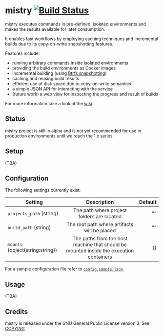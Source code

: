mistry [![Build Status](https://api.travis-ci.org/skroutz/mistry.svg?branch=master)](https://travis-ci.org/skroutz/mistry)
====================================

mistry executes commands in pre-defined, isolated environments and
makes the results available for later consumption.

It enables fast workflows by employing caching techniques and incremental
builds due to its copy-on-write snapshotting features.

Features include:

- running arbitrary commands inside isolated environments
- providing the build environments as Docker images
- incremental building (using [Btrfs snapshotting](https://en.wikipedia.org/wiki/Btrfs#Subvolumes_and_snapshots))
- caching and reusing build results
- efficient use of disk space due to copy-on-write semantics
- a simple JSON API for interacting with the service
- (future work) a web view for inspecting the progress and result of builds

For more information take a look at the [wiki](https://github.com/skroutz/mistry/wiki).






Status
-------------------------------------------------

mistry project is still in alpha and is not yet recommended for use in
production environments until we reach the 1.x series.






Setup
-------------------------------------------------

(TBA)




Configuration
-------------------------------------------------

The following settings currently exist:

| Setting        | Description           | Default  |
| ------------- |:-------------:| -----:|
| `projects_path` (string)      | The path where project folders are located | "" |
| `build_path` (string)      | The root path where artifacts will be placed       |   "" |
| `mounts` (object{string:string}) |  The paths from the host machine that should be mounted inside the execution containers     |    {} |

For a sample configuration file refer to [`config.sample.json`](config.sample.json).


Usage
--------------------------------------------------

(TBA)






Credits
-------------------------------------------------
mistry is released under the GNU General Public License version 3. See [COPYING](COPYING).
